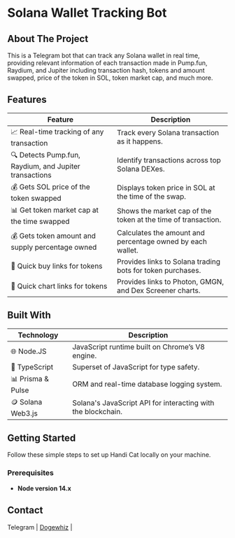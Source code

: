 # Solana Wallet Tracking Bot


## About The Project

This is a Telegram bot that can track any Solana wallet in real time, providing relevant information of each transaction made in Pump.fun, Raydium, and Jupiter including transaction hash, tokens and amount swapped, price of the token in SOL, token market cap, and much more.

## Features

| Feature                                             | Description                                                   |
|-----------------------------------------------------|---------------------------------------------------------------|
| 📈 Real-time tracking of any transaction            | Track every Solana transaction as it happens.                 |
| 🔍 Detects Pump.fun, Raydium, and Jupiter transactions | Identify transactions across top Solana DEXes.                |
| 💰 Gets SOL price of the token swapped              | Displays token price in SOL at the time of the swap.          |
| 📊 Get token market cap at the time swapped         | Shows the market cap of the token at the time of transaction. |
| 💰 Gets token amount and supply percentage owned    | Calculates the amount and percentage owned by each wallet.    |
| 🤖 Quick buy links for tokens                       | Provides links to Solana trading bots for token purchases.    |
| 🔗 Quick chart links for tokens                     | Provides links to Photon, GMGN, and Dex Screener charts.      |



## Built With

| Technology      | Description                                  |
|-----------------|----------------------------------------------|
| 🌐 Node.JS     | JavaScript runtime built on Chrome’s V8 engine. |
| 📘 TypeScript  | Superset of JavaScript for type safety.      |
| 📊 Prisma & Pulse | ORM and real-time database logging system.  |
| 🪙 Solana Web3.js | Solana's JavaScript API for interacting with the blockchain. |


<!-- GETTING STARTED -->

## Getting Started

Follow these simple steps to set up Handi Cat locally on your machine.

### Prerequisites

- **Node version 14.x**

<!-- CONTACT -->

## Contact
  Telegram | [Dogewhiz](https://t.me/dogewhiz)                             |
